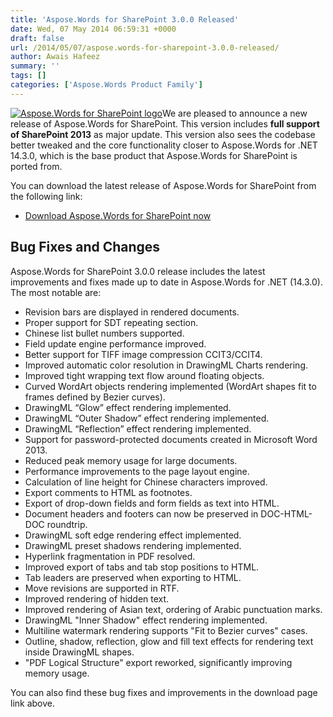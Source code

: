 ```yaml
---
title: 'Aspose.Words for SharePoint 3.0.0 Released'
date: Wed, 07 May 2014 06:59:31 +0000
draft: false
url: /2014/05/07/aspose.words-for-sharepoint-3.0.0-released/
author: Awais Hafeez
summary: ''
tags: []
categories: ['Aspose.Words Product Family']
---
```


[![Aspose.Words for SharePoint logo][1]](https://blog.aspose.com/wp-content/uploads/sites/2/2013/06/aspose-Words-for-SharePoint.png)We are pleased to announce a new release of Aspose.Words for SharePoint. This version includes **full support of SharePoint 2013** as major update. This version also sees the codebase better tweaked and the core functionality closer to Aspose.Words for .NET 14.3.0, which is the base product that Aspose.Words for SharePoint is ported from.

You can download the latest release of Aspose.Words for SharePoint from the following link:

*   [Download Aspose.Words for SharePoint now][2]

## Bug Fixes and Changes

Aspose.Words for SharePoint 3.0.0 release includes the latest improvements and fixes made up to date in Aspose.Words for .NET (14.3.0). The most notable are:

*   Revision bars are displayed in rendered documents.
*   Proper support for SDT repeating section.
*   Chinese list bullet numbers supported.
*   Field update engine performance improved.
*   Better support for TIFF image compression CCIT3/CCIT4.
*   Improved automatic color resolution in DrawingML Charts rendering.
*   Improved tight wrapping text flow around floating objects.
*   Curved WordArt objects rendering implemented (WordArt shapes fit to frames defined by Bezier curves).
*   DrawingML “Glow” effect rendering implemented.
*   DrawingML “Outer Shadow” effect rendering implemented.
*   DrawingML “Reflection” effect rendering implemented.
*   Support for password-protected documents created in Microsoft Word 2013.
*   Reduced peak memory usage for large documents.
*   Performance improvements to the page layout engine.
*   Calculation of line height for Chinese characters improved.
*   Export comments to HTML as footnotes.
*   Export of drop-down fields and form fields as text into HTML.
*   Document headers and footers can now be preserved in DOC-HTML-DOC roundtrip.
*   DrawingML soft edge rendering effect implemented.
*   DrawingML preset shadows rendering implemented.
*   Hyperlink fragmentation in PDF resolved.
*   Improved export of tabs and tab stop positions to HTML.
*   Tab leaders are preserved when exporting to HTML.
*   Move revisions are supported in RTF.
*   Improved rendering of hidden text.
*   Improved rendering of Asian text, ordering of Arabic punctuation marks.
*   DrawingML "Inner Shadow" effect rendering implemented.
*   Multiline watermark rendering supports "Fit to Bezier curves" cases.
*   Outline, shadow, reflection, glow and fill text effects for rendering text inside DrawingML shapes.
*   "PDF Logical Structure" export reworked, significantly improving memory usage.

You can also find these bug fixes and improvements in the download page link above.




[1]: https://blog.aspose.com/wp-content/uploads/sites/2/2013/06/aspose-Words-for-SharePoint-e1399452535590.png "Aspose.Words for SharePoint logo"
[2]: http://www.aspose.com/community/files/73/sharepoint-components/aspose.words-for-sharepoint/default.aspx




